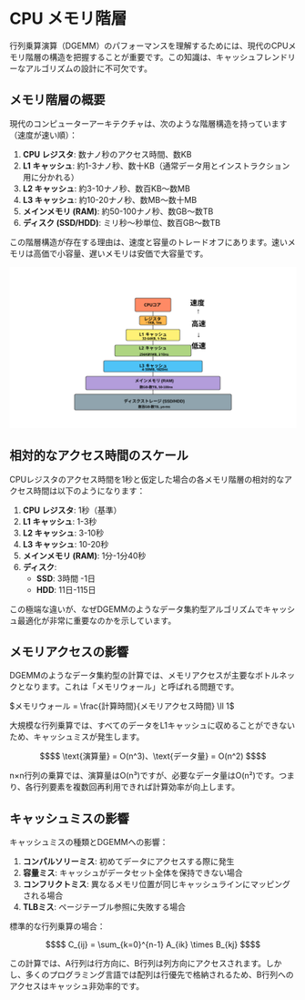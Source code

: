 # CPU メモリ階層

行列乗算演算（DGEMM）のパフォーマンスを理解するためには、現代のCPUメモリ階層の構造を把握することが重要です。この知識は、キャッシュフレンドリーなアルゴリズムの設計に不可欠です。

## メモリ階層の概要

現代のコンピューターアーキテクチャは、次のような階層構造を持っています（速度が速い順）：

1. **CPU レジスタ**: 数ナノ秒のアクセス時間、数KB
2. **L1 キャッシュ**: 約1-3ナノ秒、数十KB（通常データ用とインストラクション用に分かれる）
3. **L2 キャッシュ**: 約3-10ナノ秒、数百KB〜数MB
4. **L3 キャッシュ**: 約10-20ナノ秒、数MB〜数十MB
5. **メインメモリ (RAM)**: 約50-100ナノ秒、数GB〜数TB
6. **ディスク (SSD/HDD)**: ミリ秒〜秒単位、数百GB〜数TB

この階層構造が存在する理由は、速度と容量のトレードオフにあります。速いメモリは高価で小容量、遅いメモリは安価で大容量です。


![メモリ階層の図](memory-hierarchy-diagram.svg)

## 相対的なアクセス時間のスケール

CPUレジスタのアクセス時間を1秒と仮定した場合の各メモリ階層の相対的なアクセス時間は以下のようになります：

1. **CPU レジスタ**: 1秒（基準）
2. **L1 キャッシュ**: 1-3秒
3. **L2 キャッシュ**: 3-10秒
4. **L3 キャッシュ**: 10-20秒
5. **メインメモリ (RAM)**: 1分-1分40秒
6. **ディスク**:
   - **SSD**: 3時間 -1日
   - **HDD**: 11日-115日

この極端な違いが、なぜDGEMMのようなデータ集約型アルゴリズムでキャッシュ最適化が非常に重要なのかを示しています。

## メモリアクセスの影響

DGEMMのようなデータ集約型の計算では、メモリアクセスが主要なボトルネックとなります。これは「メモリウォール」と呼ばれる問題です。

$`メモリウォール = \frac{計算時間}{メモリアクセス時間} \ll 1`$

大規模な行列乗算では、すべてのデータをL1キャッシュに収めることができないため、キャッシュミスが発生します。

```math
$$ \text{演算量} = O(n^3)、\text{データ量} = O(n^2) $$
```

n×n行列の乗算では、演算量はO(n³)ですが、必要なデータ量はO(n²)です。つまり、各行列要素を複数回再利用できれば計算効率が向上します。

## キャッシュミスの影響

キャッシュミスの種類とDGEMMへの影響：

1. **コンパルソリーミス**: 初めてデータにアクセスする際に発生
2. **容量ミス**: キャッシュがデータセット全体を保持できない場合
3. **コンフリクトミス**: 異なるメモリ位置が同じキャッシュラインにマッピングされる場合
4. **TLBミス**: ページテーブル参照に失敗する場合

標準的な行列乗算の場合：

```math
$$ C_{ij} = \sum_{k=0}^{n-1} A_{ik} \times B_{kj} $$
```

この計算では、A行列は行方向に、B行列は列方向にアクセスされます。しかし、多くのプログラミング言語では配列は行優先で格納されるため、B行列へのアクセスはキャッシュ非効率的です。

